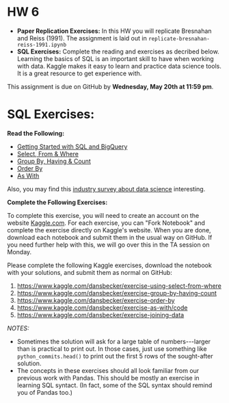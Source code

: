 # HW 6


 - **Paper Replication Exercises:** In this HW you will replicate Bresnahan and Reiss (1991). The assignment is laid out in `replicate-bresnahan-reiss-1991.ipynb`
 - **SQL Exercises:** Complete the reading and exercises as decribed below. Learning the basics of SQL is an important skill to have when working with data. Kaggle makes it easy to learn and practice data science tools. It is a great resource to get experience with.

This assignment is due on GitHub by **Wednesday, May 20th at 11:59 pm**.


# SQL Exercises:

**Read the Following:**

  - [Getting Started with SQL and BigQuery](https://www.kaggle.com/dansbecker/getting-started-with-sql-and-bigquery)
  - [Select, From & Where](https://www.kaggle.com/dansbecker/select-from-where)
  - [Group By, Having & Count](https://www.kaggle.com/dansbecker/group-by-having-count/)
  - [Order By](https://www.kaggle.com/dansbecker/order-by)
  - [As With](https://www.kaggle.com/dansbecker/as-with/code)


Also, you may find this [industry survey about data science](https://www.kaggle.com/surveys/2017) interesting.

**Complete the Following Exercises:**

To complete this exercise, you will need to create an account on the website [Kaggle.com](https://www.kaggle.com/). For each exercise, you can "Fork Notebook" and complete the exercise directly on Kaggle's website. When you are done, download each notebook and submit them in the usual way on GitHub. If you need further help with this, we will go over this in the TA session on Monday. 

Please complete the following Kaggle exercises, download the notebook with your solutions, and submit them as normal on GitHub:

  1. https://www.kaggle.com/dansbecker/exercise-using-select-from-where
  2. https://www.kaggle.com/dansbecker/exercise-group-by-having-count
  3. https://www.kaggle.com/dansbecker/exercise-order-by
  4. https://www.kaggle.com/dansbecker/exercise-as-with/code
  5. https://www.kaggle.com/dansbecker/exercise-joining-data

*NOTES:* 

  - Sometimes the solution will ask for a large table of numbers---larger than is practical to print out. In those cases, just use something like `python_commits.head()` to print out the first 5 rows of the sought-after solution.
  - The concepts in these exercises should all look familiar from our previous work with Pandas. This should be mostly an exercise in learning SQL syntact. (In fact, some of the SQL syntax should remind you of Pandas too.)